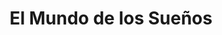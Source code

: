---
title: "El Mundo de los Sueños"
url: /ciudad-autonoma-de-buenos-aires/el-mundo-de-los-suenos/
shop: Betten
---